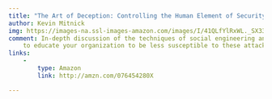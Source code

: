 ```yaml
---
title: "The Art of Deception: Controlling the Human Element of Security"
author: Kevin Mitnick
img: https://images-na.ssl-images-amazon.com/images/I/41QLfYlRxWL._SX331_BO1,204,203,200_.jpg
comment: In-depth discussion of the techniques of social engineering and how
    to educate your organization to be less susceptible to these attacks.
links:
    -
        type: Amazon
        link: http://amzn.com/076454280X

---
```

